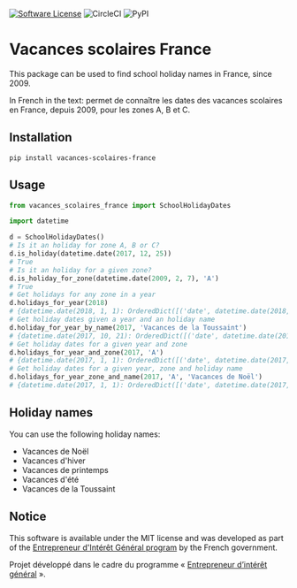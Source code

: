 [![Software License](https://img.shields.io/badge/License-MIT-orange.svg?style=flat-square)](https://github.com/AntoineAugusti/vacances-scolaires-france/blob/master/LICENSE.md)
![CircleCI](https://img.shields.io/circleci/project/github/AntoineAugusti/vacances-scolaires-france.svg?style=flat-square)
![PyPI](https://img.shields.io/pypi/vacances_scolaires_france.svg?style=flat-square)

# Vacances scolaires France
This package can be used to find school holiday names in France, since 2009.

In French in the text: permet de connaître les dates des vacances scolaires en France, depuis 2009, pour les zones A, B et C.

## Installation
```
pip install vacances-scolaires-france
```

## Usage

```python
from vacances_scolaires_france import SchoolHolidayDates

import datetime

d = SchoolHolidayDates()
# Is it an holiday for zone A, B or C?
d.is_holiday(datetime.date(2017, 12, 25))
# True
# Is it an holiday for a given zone?
d.is_holiday_for_zone(datetime.date(2009, 2, 7), 'A')
# True
# Get holidays for any zone in a year
d.holidays_for_year(2018)
# {datetime.date(2018, 1, 1): OrderedDict([('date', datetime.date(2018, 01, 01)), ('vacances_zone_a', True), ('vacances_zone_b', True), ('vacances_zone_c', True), ('nom_vacances', 'Vacances de Noël')]), ...}
# Get holiday dates given a year and an holiday name
d.holiday_for_year_by_name(2017, 'Vacances de la Toussaint')
# {datetime.date(2017, 10, 21): OrderedDict([('date', datetime.date(2017, 10, 21)), ('vacances_zone_a', True), ('vacances_zone_b', True), ('vacances_zone_c', True), ...}
# Get holiday dates for a given year and zone
d.holidays_for_year_and_zone(2017, 'A')
# {datetime.date(2017, 1, 1): OrderedDict([('date', datetime.date(2017, 01, 01)), ('vacances_zone_a', True), ('vacances_zone_b', True), ('vacances_zone_c', True), ...}
# Get holiday dates for a given year, zone and holiday name
d.holidays_for_year_zone_and_name(2017, 'A', 'Vacances de Noël')
# {datetime.date(2017, 1, 1): OrderedDict([('date', datetime.date(2017, 1, 1)), ('vacances_zone_a', True), ('vacances_zone_b', True), ('vacances_zone_c', True), ('nom_vacances', 'Vacances de Noël')]), ...}
```

## Holiday names
You can use the following holiday names:
- Vacances de Noël
- Vacances d'hiver
- Vacances de printemps
- Vacances d'été
- Vacances de la Toussaint

## Notice
This software is available under the MIT license and was developed as part of the [Entrepreneur d'Intérêt Général program](https://entrepreneur-interet-general.etalab.gouv.fr) by the French government.

Projet développé dans le cadre du programme « [Entrepreneur d’intérêt général](https://entrepreneur-interet-general.etalab.gouv.fr) ».
